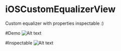 # iOSCustomEqualizerView
Custom equalizer with properties inspectable :)

#Demo
![Alt text](http://cdn.makeagif.com/media/4-08-2015/WOixQh.gif "Optional title")

#Inspectable
![Alt text](http://s1.postimg.org/lud0hq2tr/Screen_Shot_2015_04_08_at_13_36_20.png "Optional title")
